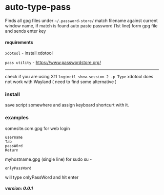 # auto-type-pass

Finds all gpg files under ```~/.password-store/```
match filename against current window name, if match is found auto paste password (1st line) form gpg file and sends enter key

#### requirements
```xdotool``` - install xdotool

```pass utility``` - https://www.passwordstore.org/

---
check if you are using X11 ```loginctl show-session 2 -p Type```
xdotool does not work with Wayland ( need to find some alternative )

### install
save script somewhere and assign keyboard shortcurt with it.

### examples
somesite.com.gpg for web login
```
username
Tab
passW0rd
Return
```

myhostname.gpg (single line) for sudo su -
```
onlyPassWord
```
will type onlyPassWord and hit enter 

##### version: 0.0.1


